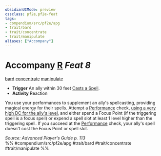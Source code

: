 ```yaml
---
obsidianUIMode: preview
cssclass: pf2e,pf2e-feat
tags:
- compendium/src/pf2e/apg
- trait/bard
- trait/concentrate
- trait/manipulate
aliases: ["Accompany"]
---
```

# Accompany  [R](chapter-9-playing-the-game.md#Actions "Reaction") *Feat 8*  
[bard](Reference/Rules/Traits/bard.md "Bard Class Trait")  [concentrate](concentrate.md "Concentrate Action & Ability Trait")  [manipulate](manipulate.md "Manipulate General Trait")  

- **Trigger** An ally within 30 feet [Casts a Spell](cast-a-spell.md).
- **Activity** Reaction

You use your performances to supplement an ally's spellcasting, providing magical energy for their spells. Attempt a [Performance](skills.md#Performance) check, [using a very high DC for the ally's level](dcs-by-level.md), and either spend a Focus Point (if the triggering spell is a focus spell) or expend a spell slot at least 1 level higher than the triggering spell. If you succeed at the [Performance](skills.md#Performance) check, your ally's spell doesn't cost the Focus Point or spell slot.

*Source: Advanced Player's Guide p. 113*  
%% #compendium/src/pf2e/apg #trait/bard #trait/concentrate #trait/manipulate %%